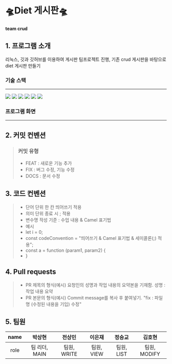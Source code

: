 #  🛸Diet 게시판🛸
#### team crud

## 1. 프로그램 소개
리눅스, 깃과 깃허브를 이용하여 게시판 팀프로젝트 진행, 기존 crud 게시판을 바탕으로 diet 게시판 만들기 
### 기술 스택
---------------------------
<div>
   <img src="https://img.shields.io/badge/github-181717?style=for-the-badge&logo=github&logoColor=white">
   <img src="https://img.shields.io/badge/git-F05032?style=for-the-badge&logo=git&logoColor=white">
   <img src="https://img.shields.io/badge/Ubuntu-FFEA00?style=for-the-badge&logo=git&logoColor=white">
   <img src="https://img.shields.io/badge/javascript-000000?style=for-the-badge&logo=git&logoColor=yellow">
   <img src="https://img.shields.io/badge/html-FF4500?style=for-the-badge&logo=git&logoColor=white">
   <img src="https://img.shields.io/badge/css-0000CD?style=for-the-badge&logo=git&logoColor=white">
</div>
   
### 프로그램 화면 
---------------------------



## 2. 커밋 컨벤션
> ### 커밋 유형
> + FEAT : 새로운 기능 추가
> + FIX : 버그 수정, 기능 수정
> + DOCS : 문서 수정

## 3. 코드 컨벤션
> + 단어 단위 한 칸 띄어쓰기 적용
> + 의미 단위 종료 시 ; 적용
> + 변수명 작성 기준 : 수업 내용 & Camel 표기법
> + 예시
   > + let i = 0;
   > + const codeConvention = "띄어쓰기 & Camel 표기법 & 세미콜론(;) 적용";
   > + const a = function (param1, param2) {
   > + }

## 4. Pull requests
> + PR 제목의 형식(예시)
    요청인의 성명과 작업 내용의 요약본을 기재함.
    성명 : 작업 내용 요약
> + PR 본문의 형식(예시)
    Commit message를 복사 후 붙여넣기.
    "fix : 파일명 (수정된 내용을 기입) 수정"

## 5. 팀원
| name | 박상현 | 전상민 | 이은재 | 정승교 | 김호현 | 
|:---:|:------:|:-----:|:-----:|:-----:|:-----:|
|role|팀 리더, MAIN | 팀원, WRITE | 팀원, VIEW | 팀원, LIST| 팀원, MODIFY|
